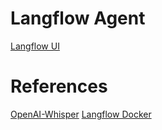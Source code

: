 # Langflow Agent
[Langflow UI](http://localhost:7860/flows)

# References
[OpenAI-Whisper](https://github.com/openai/whisper)
[Langflow Docker](https://docs.langflow.org/deployment-docker)